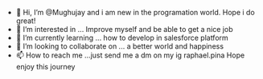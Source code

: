 - 👋 Hi, I’m @Mughujay and i am new in the programation world. Hope i do great!
- 👀 I’m interested in ... Improve myself and be able to get a nice job
- 🌱 I’m currently learning ... how to develop in salesforce platform
- 💞️ I’m looking to collaborate on ... a better world and happiness
- 📫 How to reach me ...just send me a dm on my ig raphael.pina
Hope enjoy this journey
<!---
Mughujay/Mughujay is a ✨ special ✨ repository because its `README.md` (this file) appears on your GitHub profile.
You can click the Preview link to take a look at your changes.
--->

